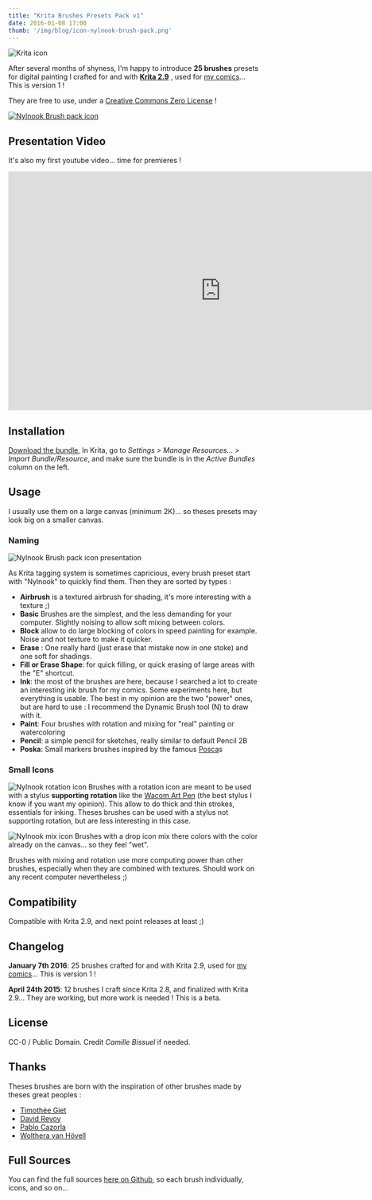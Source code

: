 ```yaml
---
title: "Krita Brushes Presets Pack v1"
date: 2016-01-08 17:00
thumb: '/img/blog/icon-nylnook-brush-pack.png'
---
```


![Krita icon](/website-img/icon-krita.svg)

After several months of shyness, I'm happy to introduce **25 brushes**  presets for digital painting I crafted for and with **[Krita 2.9](https://krita.org/)** , used for [my comics](http://nylnook.com/en/comics/)... This is version 1 !

They are free to use, under a [Creative Commons Zero License](http://creativecommons.org/publicdomain/zero/1.0/deed) !

[![Nylnook Brush pack icon](/img/blog/icon-nylnook-brush-pack.png)](https://github.com/nylnook/nylnook-krita-brushes/releases/download/v1.1/Nylnook_Brushes_Presets_v1.1.bundle)

## Presentation Video

It's also my first youtube video... time for premieres !

<div class="video-container">
<iframe width="854" height="480" src="https://www.youtube.com/embed/_2K6aPA_MuU" frameborder="0" allowfullscreen></iframe>
</div>

## Installation

[Download the bundle](https://github.com/nylnook/nylnook-krita-brushes/releases/download/v1.1/Nylnook_Brushes_Presets_v1.1.bundle), In Krita, go to *Settings > Manage Resources… > Import Bundle/Resource*, and make sure the bundle is in the *Active Bundles* column on the left.

## Usage

I usually use them on a large canvas (minimum 2K)... so theses presets may look big on a smaller canvas.

### Naming

![Nylnook Brush pack icon presentation](/img/blog/icon-presentation.png)

As Krita tagging system is sometimes capricious, every brush preset start with "Nylnook" to quickly find them. Then they are sorted by types :
- **Airbrush** is a textured airbrush for shading, it's more interesting with a texture ;)
- **Basic** Brushes are the simplest, and the less demanding for your computer. Slightly noising to allow soft mixing between colors.
- **Block** allow to do large blocking of colors in speed painting for example. Noise and not texture to make it quicker.
- **Erase** : One really hard (just erase that mistake now in one stoke) and one soft for shadings.
- **Fill or Erase Shape**: for quick filling, or quick erasing of large areas with the "E" shortcut.
- **Ink**: the most of the brushes are here, because I searched a lot to create an interesting ink brush for my comics. Some experiments here, but everything is usable. The best in my opinion are the two "power" ones, but are hard to use : I recommend the Dynamic Brush tool (N) to draw with it.
- **Paint**: Four brushes with rotation and mixing for "real" painting or watercoloring
- **Pencil**: a simple pencil for sketches, really similar to default Pencil 2B
- **Poska**: Small markers brushes inspired by the famous [Posca](http://www.posca.com)s

### Small Icons

![Nylnook rotation icon](/img/blog/icon-rotation-crop.png) Brushes with a rotation icon are meant to be used with a stylus **supporting rotation** like the [Wacom Art Pen](https://www.wacom.com/en-us/store/pens/art-pen) (the best stylus I know if you want my opinion). This allow to do thick and thin strokes, essentials for inking.
Theses brushes can be used with a stylus not supporting rotation, but are less interesting in this case.

![Nylnook mix icon](/img/blog/icon-mix-crop.png) Brushes with a drop icon mix there colors with the color already on the canvas... so they feel "wet".

Brushes with mixing and rotation use more computing power than other brushes, especially when they are combined with textures. Should work on any recent computer nevertheless ;)


## Compatibility

Compatible with Krita 2.9, and next point releases at least ;)

## Changelog

**January 7th 2016**: 25 brushes crafted for and with Krita 2.9, used for [my comics](http://nylnook.com/en/comics/)... This is version 1 !

**April 24th 2015**: 12 brushes I craft since Krita 2.8, and finalized with Krita 2.9... They are working, but more work is needed ! This is a beta.

## License

CC-0 / Public Domain. Credit *Camille Bissuel* if needed.

## Thanks

Theses brushes are born with the inspiration of other brushes made by theses great peoples :
- [Timothée Giet](http://timotheegiet.com)
- [David Revoy](http://davidrevoy.com/)
- [Pablo Cazorla](http://www.pcazorla.com/)
- [Wolthera van Hövell](http://wolthera.info/)

## Full Sources

You can find the full sources [here on Github](https://github.com/nylnook/nylnook-krita-brushes/), so each brush individually, icons, and so on...
